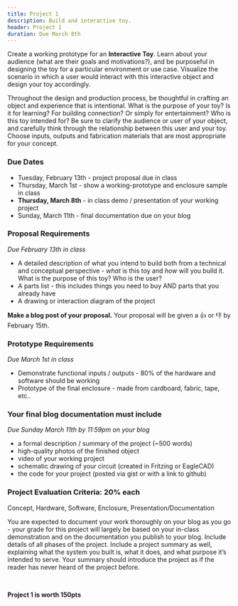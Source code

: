 ```yaml
---
title: Project 1
description: Build and interactive toy.
header: Project 1
duration: Due March 8th
---
```


Create a working prototype for an **Interactive Toy**. Learn about your audience (what are their goals and motivations?), and be purposeful in designing the toy for a particular environment or use case. Visualize the scenario in which a user would interact with this interactive object and design your toy accordingly.

Throughout the design and production process, be thoughtful in crafting an object and experience that is intentional. What is the purpose of your toy? Is it for learning? For building connection? Or simply for entertainment? Who is this toy intended for? Be sure to clarify the audience or user of your object, and carefully think through the relationship between this user and your toy. Choose inputs, outputs and fabrication materials that are most appropriate for your concept.



### Due Dates

- Tuesday, February 13th - project proposal due in class
- Thursday, March 1st - show a working-prototype and enclosure sample in class
- <span class="lab-sect lab">**Thursday, March 8th**</span> - in class demo / presentation of your working project
- Sunday, March 11th - final documentation due on your blog


### Proposal Requirements
*Due February 13th in class*

- A detailed description of what you intend to build both from a technical and conceptual perspective - *what* is this toy and *how* will you build it. What is the purpose of this toy? Who is the user?
- A parts list - this includes things you need to buy AND parts that you already have
- A drawing or interaction diagram of the project

**Make a blog post of your proposal.** Your proposal will be given a 👍 or 👎 by February 15th.


### Prototype Requirements
*Due March 1st in class*

- Demonstrate functional inputs / outputs - 80% of the hardware and software should be working
- Prototype of the final enclosure - made from cardboard, fabric, tape, etc..


### Your final blog documentation must include
*Due Sunday March 11th by 11:59pm on your blog*

+ a formal description / summary of the project (~500 words)
+ high-quality photos of the finished object
+ video of your working project
+ schematic drawing of your circuit (created in Fritzing or EagleCAD)
+ the code for your project (posted via gist or with a link to github)


### Project Evaluation Criteria: 20% each
Concept, Hardware, Software, Enclosure, Presentation/Documentation <br>

You are expected to document your work thoroughly on your blog as you go - your grade for this project will largely be based on your in-class demonstration and on the documentation you publish to your blog. Include details of all phases of the project. Include a project summary as well, explaining what the system you built is, what it does, and what purpose it’s intended to serve. Your summary should introduce the project as if the reader has never heard of the project before.

<br>

**Project 1 is worth 150pts**
